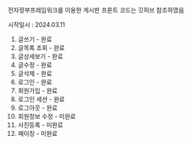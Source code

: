 전자정부프레임워크를 이용한 게시판 
프론트 코드는 깃허브 참조하였음

시작일시 : 2024.03.11

1. 글쓰기  - 완료
2. 글목록 조회 - 완료
3. 글상세보기 - 완료
4. 글수정 - 완료
5. 글삭제 - 완료
6. 로그인 - 완료
7. 회원가입 - 완료
8. 로그인 세션 - 완료
9. 로그아웃 - 완료
10. 회원정보 수정 - 미완료
11. 사진등록 - 미완료
12. 페이징 - 미완료

